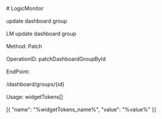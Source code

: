 <br>#     LogicMonitor</br>
<br>update dashboard group</br>
<br>LM update dashboard group</br>
<br>Method: Patch</br>
<br>OperationID: patchDashboardGroupById</br>
<br>EndPoint:</br>
<br>/dashboard/groups/{id}</br>
<br>Usage: widgetTokens[]</br>
<br>[{
  "name": "%widgetTokens_name%",
  "value": "%value%"
}]</br>
